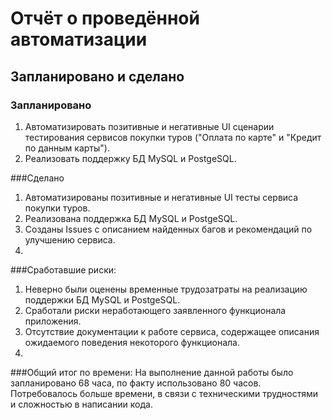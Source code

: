 # Отчёт о проведённой автоматизации

## Запланировано и сделано

### Запланировано

1. Автоматизировать позитивные и негативные UI сценарии тестирования сервисов покупки туров ("Оплата по карте" и "Кредит по данным карты").
2. Реализовать поддержку БД MySQL и PostgeSQL.

###Сделано
1. Автоматизированы позитивные и негативные UI тесты сервиса покупки туров.
2. Реализована поддержка БД MySQL и PostgeSQL.
3. Созданы Issues с описанием найденных багов и рекомендаций по улучшению сервиса.
4. 
###Сработавшие риски:
1. Неверно были оценены временные трудозатраты на реализацию поддержки БД MySQL и PostgeSQL.
2. Сработали риски неработающего заявленного функционала приложения.
3. Отсутствие документации к работе сервиса, содержащее описания ожидаемого поведения некоторого функционала.
4. 
###Общий итог по времени:
На выполнение данной работы было запланировано 68 часа, по факту использовано 80 часов.
Потребовалось больше времени, в связи с техническими трудностями и сложностью в написании кода.